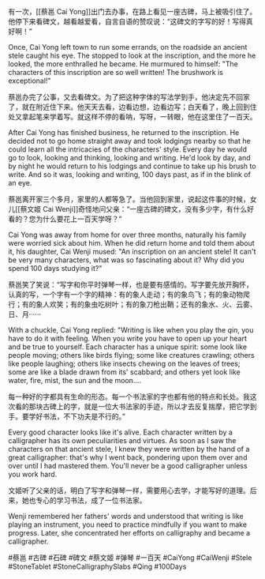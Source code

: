 有一次，[[蔡邕 Cai Yong]]出门去办事，在路上看见一座古碑，马上被吸引住了。他停下来看碑文，越看越爱看，自言自语的赞叹说：“这碑文的字写的好！写得真好啊！”

Once, Cai Yong left town to  run some errands, on the roadside an ancient stele caught his eye. The stopped to look at the inscription, and the more he looked, the more enthralled he became.  He murmured to himself: "The characters of this inscription are so well written! The brushwork is exceptional!"

蔡邕办完了公事，又去看碑文。为了把这种字体的写法学到手，他决定先不回家了，就在附近住下来。他天天去看，边看边想，边看边写；白天看了，晚上回到住处又拿起笔来学着写。就这样不停的看呐，写呀，一转眼，他在这里住了一百天。

After Cai Yong has finished business, he returned to the inscription. He decided not to go home straight away and took lodgings nearby so that he could learn all the intricacies of the characters' style. Every day he would go to look, looking and thinking, looking and writing. He'd look by day, and by night he would return to his lodgings and continue to take up his brush to write. And so it was, looking and writing, 100 days past, as if in the blink of an eye.

蔡邕离开家三个多月，家里的人都等急了。当他回到家里，说起这件事的时候，女儿[[蔡文姬 Cai Wenji]]奇怪地问父亲：“一座古碑的碑文，没有多少字，有什么好看的？您为什么要花上一百天学呀？”

Cai Yong was away from home for over three months, naturally his family were worried sick about him. When he did return home and told them about it, his daughter, Cai Wenji mused: "An inscription on an ancient stele! It can't be very many characters, what was so fascinating about it? Why did you spend 100 days studying it?" 

蔡邕笑了笑说：“写字和你平时弹琴一样，也是要有感情的。写字要先放开胸怀，认真的写，一个字有一个字的精神：有的象人走动；有的象鸟飞；有的象动物爬行；有的象人欢笑；有的象虫吃树叶；有的象刀枪出鞘；还有的象水、火、云雾、日、月······

With a chuckle, Cai Yong replied: "Writing is like when you play the *qin*, you have to do it with feeling. When you write you have to open up your heart and be true to yourself. Each character has a unique spirit: some look like people moving; others like birds flying; some like creatures crawling; others like people laughing; others like insects chewing on the leaves of trees; some are like a blade drawn from its' scabbard; and others yet look like water, fire, mist, the sun and the moon.... 

每一种好的字都具有生命的形态。每一个书法家的字也都有他的特点和长处。我这次看的那块古碑上的字，就是一位大书法家的手迹，所以才去反复揣摩，把它学到手。要学好书法，不下功夫是不行的。”

Every good character looks like it's alive. Each character written by a calligrapher has its own peculiarities and virtues. As soon as I saw the characters on that ancient stele, I knew they were written by the hand of a great calligrapher: that's why I went back, pondering upon them over and over until I had mastered them. You'll never be a good calligrapher unless you work hard.

文姬听了父亲的话，明白了写字和弹琴一样，需要用心去学，才能写好的道理。后来，她也专心的学习书法，成了一位书法家。

Wenji remembered her fathers' words and understood that writing is like playing an instrument, you need to practice mindfully if you want to make progress. Later, she concentrated her efforts on calligraphy and became a calligrapher. 

#蔡邕 #古碑 #石碑 #碑文 #蔡文姬 #弹琴 #一百天 #CaiYong #CaiWenji #Stele #StoneTablet #StoneCalligraphySlabs #Qing #100Days 
